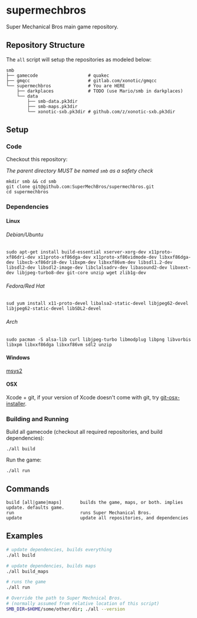 # supermechbros

Super Mechanical Bros main game repository.

## Repository Structure

The `all` script will setup the repositories as modeled below:

```
smb
├── gamecode                   # quakec
├── gmqcc                      # gitlab.com/xonotic/gmqcc
└── supermechbros              # You are HERE
    ├── darkplaces             # TODO (use Mario/smb in darkplaces)
    └── data
        ├── smb-data.pk3dir
        ├── smb-maps.pk3dir
        └── xonotic-sxb.pk3dir # github.com/z/xonotic-sxb.pk3dir
```

## Setup

### Code

Checkout this repository:

*The parent directory MUST be named `smb` as a safety check*

```
mkdir smb && cd smb
git clone git@github.com:SuperMechBros/supermechbros.git
cd supermechbros
```

### Dependencies

#### Linux

###### Debian/Ubuntu

```
sudo apt-get install build-essential xserver-xorg-dev x11proto-xf86dri-dev x11proto-xf86dga-dev x11proto-xf86vidmode-dev libxxf86dga-dev libxcb-xf86dri0-dev libxpm-dev libxxf86vm-dev libsdl1.2-dev libsdl2-dev libsdl2-image-dev libclalsadrv-dev libasound2-dev libxext-dev libjpeg-turbo8-dev git-core unzip wget zlib1g-dev
```

###### Fedora/Red Hat

```
sud yum install x11-proto-devel libalsa2-static-devel libjpeg62-devel libjpeg62-static-devel libSDL2-devel
```

###### Arch

```
sudo pacman -S alsa-lib curl libjpeg-turbo libmodplug libpng libvorbis libxpm libxxf86dga libxxf86vm sdl2 unzip
```

#### Windows

[msys2](http://www.msys2.org/)

#### OSX

Xcode + git, if your version of Xcode doesn't come with git, try [git-osx-installer](https://sourceforge.net/projects/git-osx-installer/files/).

### Building and Running

Build all gamecode (checkout all required repositories, and build dependencies):

```
./all build
```

Run the game:

```
./all run
```
## Commands

```
build [all|game|maps]       builds the game, maps, or both. implies update. defaults game.
run                         runs Super Mechanical Bros.
update                      update all repositories, and dependencies
```

## Examples

```bash
# update dependencies, builds everything
./all build

# update dependencies, builds maps
./all build_maps

# runs the game
./all run

# Override the path to Super Mechnical Bros.
# (normally assumed from relative location of this script)
SMB_DIR=$HOME/some/other/dir; ./all --version
```
